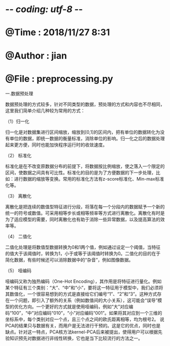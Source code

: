 # -*- coding: utf-8 -*-

# @Time    : 2018/11/27 8:31
# @Author  : jian
# @File    : preprocessing.py
一.数据预处理

数据预处理的方式较多，针对不同类型的数据，预处理的方式和内容也不尽相同，这里我们简单介绍几种较为常用的方式：

（1）归一化

归一化是对数据集进行区间缩放，缩放到[0,1]的区间内，把有单位的数据转化为没有单位的数据，即统一数据的衡量标准，消除单位的影响。归一化之后的数据处理起来更方便，同时也能加快程序运行时的收敛速度。

（2）  标准化

标准化是在不改变原数据分布的前提下，将数据按比例缩放，使之落入一个限定的区间，使数据之间具有可比性。标准化的目的是为了方便数据的下一步处理，比如：进行数据的缩放等变换。常用的标准化方法有z-score标准化、Min-max标准化等。

（3）  离散化

离散化是把连续的数值型特征进行分段，将落在每一个分段内的数据赋予一个新的统一的符号或数值。可采用相等步长或相等频率等方式进行离散化。离散化有时是为了适应模型的需要，同时离散化也有助于消除一些异常数据，以及提高算法的效率等。

（4）  二值化

二值化处理是将数值型数据转换为0和1两个值，例如通过设定一个阈值，当特征的值大于该阈值时，转换为1，小于或等于该阈值时转换为0。二值化的目的在于简化数据，有些时候还可以消除数据中的“杂音”，例如图像数据。

（5）  哑编码

哑编码又称为独热编码（One-Hot Encoding），其作用是将特征进行量化。例如某个特征有三个类别：“大”、“中”和“小”，要将这一特征用于模型中，我们必须将其数值化，一个很容易想到的方式是直接给它们编号“1”、“2”和“3”。这种方式存在一个问题，即引入了额外的关系（例如数值间的大小关系），这可能会“误导”模型的优化方向。一个更好的方式就是使用哑编码，例如“大”对应编码“100”，“中”对应编码“010”，“小”对应编码“001”。如果将其对应到一个三维的坐标系中，每个类别对应一个点，且三个点之间的欧氏距离相等，均为根号2。
说PCA的结果只与数据有关，而用户是无法进行干预的。这是它的优点，同时也是缺点。针对这一特点，PCA核方法kernel-PCA后来被提出，使得用户可以根据先验知识预先对数据进行非线性转换，它也是当下比较流行的方法之一。